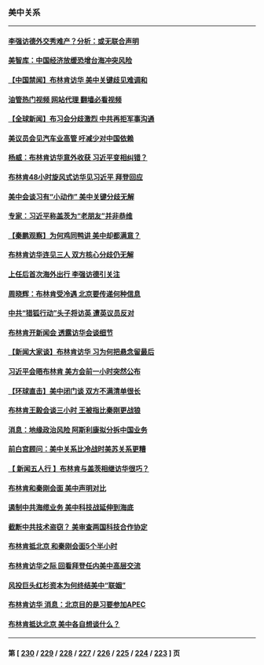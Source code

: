 ### 美中关系
---
#### [李强访德外交秀难产？分析：或无联合声明](../../pages/nf1412576/n14019652.md?06210045) 
#### [美智库：中国经济放缓恐增台海冲突风险](../../pages/nf1412576/n14019550.md?06210045) 
#### [【中国禁闻】布林肯访华 美中关键歧见难调和](../../pages/nf1412576/n14019181.md?06210045) 
#### [油管热门视频 网站代理 翻墙必看视频](http://138.2.39.72:81/youtube.html?epic-marker?06210045)
#### [【全球新闻】布习会分歧激烈 中共再拒军事沟通](../../pages/nf1412576/n14019470.md?06210045) 
#### [美议员会见汽车业高管 吁减少对中国依赖](../../pages/nf1412576/n14019435.md?06210045) 
#### [杨威：布林肯访华意外收获 习近平变相纠错？](../../pages/nf1412576/n14019311.md?06210045) 
#### [布林肯48小时旋风式访华见习近平 拜登回应](../../pages/nf1412576/n14019183.md?06210045) 
#### [美中会谈习有“小动作” 美中关键分歧无解](../../pages/nf1412576/n14019173.md?06210045) 
#### [专家：习近平称盖茨为“老朋友”并非恭维](../../pages/nf1412576/n14019229.md?06210045) 
#### [【秦鹏观察】为何鸡同鸭讲 美中却都满意？](../../pages/nf1412576/n14019228.md?06210045) 
#### [布林肯访华连见三人 双方核心分歧仍无解](../../pages/nf1412576/n14019180.md?06210045) 
#### [上任后首次海外出行 李强访德引关注](../../pages/nf1412576/n14019120.md?06210045) 
#### [周晓辉：布林肯受冷遇 北京要传递何种信息](../../pages/nf1412576/n14019137.md?06210045) 
#### [中共“猎狐行动”头子将访英 遭英议员反对](../../pages/nf1412576/n14019129.md?06210045) 
#### [布林肯开新闻会 透露访华会谈细节](../../pages/nf1412576/n14019092.md?06210045) 
#### [【新闻大家谈】布林肯访华 习为何把悬念留最后](../../pages/nf1412576/n14019030.md?06210045) 
#### [习近平会晤布林肯 美方会前一小时突然公布](../../pages/nf1412576/n14018856.md?06210045) 
#### [【环球直击】美中闭门谈 双方不满清单很长](../../pages/nf1412576/n14018826.md?06210045) 
#### [布林肯王毅会谈三小时 王被指比秦刚更战狼](../../pages/nf1412576/n14018813.md?06210045) 
#### [消息：地缘政治风险 阿斯利康拟分拆中国业务](../../pages/nf1412576/n14018603.md?06210045) 
#### [前白宫顾问：美中关系比冷战时美苏关系更糟](../../pages/nf1412576/n14018499.md?06210045) 
#### [【 新闻五人行 】布林肯与盖茨相继访华很巧？](../../pages/nf1412576/n14018489.md?06210045) 
#### [布林肯和秦刚会面 美中声明对比](../../pages/nf1412576/n14018469.md?06210045) 
#### [遏制中共海缆业务 美中科技战延伸到海底](../../pages/nf1412576/n14018151.md?06210045) 
#### [截断中共技术盗窃？ 美审查两国科技合作协定](../../pages/nf1412576/n14018310.md?06210045) 
#### [布林肯抵北京 和秦刚会面5个半小时](../../pages/nf1412576/n14018244.md?06210045) 
#### [布林肯访华之际 回看拜登任内美中高层交流](../../pages/nf1412576/n14018243.md?06210045) 
#### [风投巨头红杉资本为何终结美中“联姻”](../../pages/nf1412576/n14018040.md?06210045) 
#### [布林肯访华 消息：北京目的是习要参加APEC](../../pages/nf1412576/n14018111.md?06210045) 
#### [布林肯抵达北京 美中各自想谈什么？](../../pages/nf1412576/n14018085.md?06210045) 

---
#### 第 [ [230](./230.md?06210045) / [229](./229.md?06210045) / [228](./228.md?06210045) / [227](./227.md?06210045) / [226](./226.md?06210045) / [225](./225.md?06210045) / [224](./224.md?06210045) / [223](./223.md?06210045) ] 页
